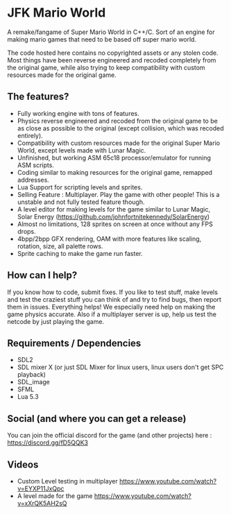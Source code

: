 # JFK Mario World
A remake/fangame of Super Mario World in C++/C. Sort of an engine for making mario games that need to be based off super mario world.

The code hosted here contains no copyrighted assets or any stolen code. Most things have been reverse engineered and recoded completely from the original game, while also trying to keep compatibility with custom resources made for the original game.

## The features?
* Fully working engine with tons of features.
* Physics reverse engineered and recoded from the original game to be as close as possible to the original (except collision, which was recoded entirely).
* Compatibility with custom resources made for the original Super Mario World, except levels made with Lunar Magic.
* Unfinished, but working ASM 65c18 processor/emulator for running ASM scripts.
* Coding similar to making resources for the original game, remapped addresses.
* Lua Support for scripting levels and sprites.
* Selling Feature : Multiplayer. Play the game with other people! This is a unstable and not fully tested feature though.
* A level editor for making levels for the game similar to Lunar Magic, Solar Energy (https://github.com/johnfortnitekennedy/SolarEnergy)
* Almost no limitations, 128 sprites on screen at once without any FPS drops.
* 4bpp/2bpp GFX rendering, OAM with more features like scaling, rotation, size, all palette rows.
* Sprite caching to make the game run faster.

## How can I help?
If you know how to code, submit fixes. If you like to test stuff, make levels and test the craziest stuff you can think of and try to find bugs, then report them in issues. Everything helps! We especially need help on making the game physics accurate. Also if a multiplayer server is up, help us test the netcode by just playing the game.

## Requirements / Dependencies
* SDL2
* SDL mixer X (or just SDL Mixer for linux users, linux users don't get SPC playback)
* SDL_image
* SFML
* Lua 5.3

## Social (and where you can get a release)
You can join the official discord for the game (and other projects) here : https://discord.gg/fD5QQK3

## Videos
* Custom Level testing in multiplayer https://www.youtube.com/watch?v=EYXP11JxQpc
* A level made for the game https://www.youtube.com/watch?v=xXrQK5AH2sQ